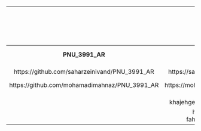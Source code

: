 <table style="width:100%">

<tr>
<td colspan="7" align="center">اعضای گروه1</td>
</tr>

  
<tr>
<td colspan="7"  align="center">نام درس :مهندسی نرم افزارپیشرفته</td>
</tr>

<tr>
<td colspan="7"  align="center">موضوع پروژه:</td>
</tr>

<tr>
<td colspan="7"   align="center">سرگروه تیم:سحرزینی وندمقدم</td>
</tr>

<tr>
 <th  align="center">PNU_3991_AR</th>
 <th  align="center">SOP</th>
 <th  align="center">رزومه</th>
 <th  align="center">نام/نام خانوادگی</th>
 <th  align="center">شماره دانشجویی</th>
 <th  align="center">ردیف</th>
 </tr>
 
 <tr>
 <td  align="center">https://github.com/saharzeinivand/PNU_3991_AR</td> 
 <td  align="center">https://saharzeinivand.github.io/SOP/</td>
 <td  align="center">https://saharzeinivand.github.io/Resume/</td>
 <td  align="center">سحرزینی وندمقدم</td>
 <td  align="center">980173622</td>
 <td align="center">1</td>
 </tr>
 
 <tr>
 <td  align="center">https://github.com/mohamadimahnaz/PNU_3991_AR</td>
 <td  align="center">https://mohamadimahnaz.github.io/sop/</td>
 <td  align="center">https://mohamadimahnaz.github.io/resome/</td>
 <td  align="center">کلثوم محمدی</td>
 <td  align="center">980199613</td>
 <td align="center">2</td>
 </tr>
 
 <tr>
 <td  align="center"></td> 
 <td  align="center">https://alireza-khajehgee.github.io/khajehgee-sop/</td>
 <td  align="center">https://alireza-khajehgee.github.io/</td>
 <td  align="center">علیرضاخواجگی</td>
 <td  align="center">980218741</td>
 <td align="center">3</td>
 </tr>
 
 <tr>
 <td  align="center"></td> 
 <td  align="center">https://abouhamze-fahime.github.io/MySop/</td>
 <td  align="center">https://abouhamze-fahime.github.io/Abouhamze.Fahime/</td>
 <td  align="center">فهیمه ابوحمزه</td>
 <td  align="center">970000454</td>
 <td align="center">4</td>
 </tr>
 
 
</table>
